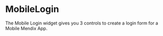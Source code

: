 MobileLogin
===========

The Mobile Login widget gives you 3 controls to create a login form for a Mobile Mendix App.
